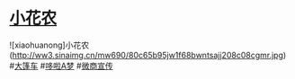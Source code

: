 # [小花农](http://1.fuckbaidu.sinaapp.com/xhn/index.html)

![xiaohuanong]小花农(http://ww3.sinaimg.cn/mw690/80c65b95jw1f68bwntsajj208c08cgmr.jpg)
#[大篷车](http://1.fuckbaidu.sinaapp.com/cheh5/index.html)
#[哆啦A梦](http://1.fuckbaidu.sinaapp.com/doraemon/index.php)
#[微商宣传](http://1.fuckbaidu.sinaapp.com/weishang/index.html)
